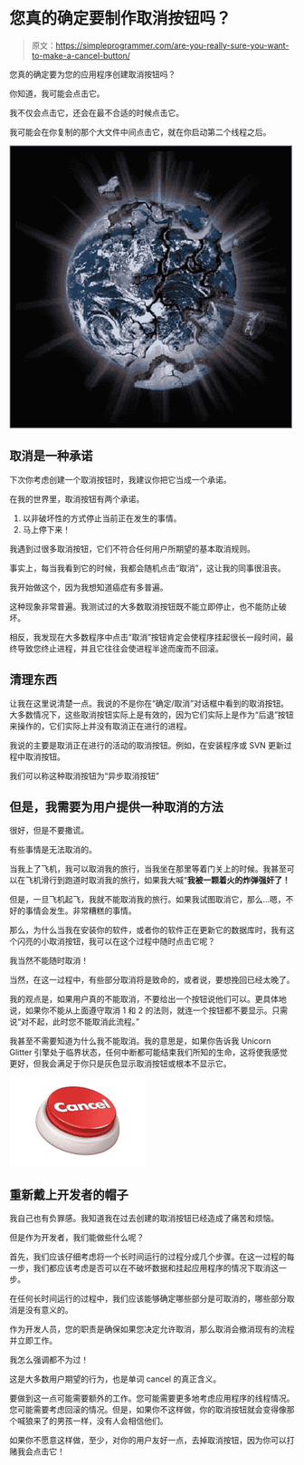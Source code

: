 # 您真的确定要制作取消按钮吗？

> 原文：<https://simpleprogrammer.com/are-you-really-sure-you-want-to-make-a-cancel-button/>

您真的确定要为您的应用程序创建取消按钮吗？

你知道，我可能会点击它。

我不仅会点击它，还会在最不合适的时候点击它。

我可能会在你复制的那个大文件中间点击它，就在你启动第二个线程之后。



![exploding-earth](img/4116f10e7e459701a94ece5aa05515f2.png "exploding-earth")



## 取消是一种承诺

下次你考虑创建一个取消按钮时，我建议你把它当成一个承诺。

在我的世界里，取消按钮有两个承诺。

1.  以非破坏性的方式停止当前正在发生的事情。
2.  马上停下来！

我遇到过很多取消按钮，它们不符合任何用户所期望的基本取消规则。

事实上，每当我看到它的时候，我都会随机点击“取消”，这让我的同事很沮丧。

我开始做这个，因为我想知道癌症有多普遍。

这种现象非常普遍。我测试过的大多数取消按钮既不能立即停止，也不能防止破坏。

相反，我发现在大多数程序中点击“取消”按钮肯定会使程序挂起很长一段时间，最终导致您终止进程，并且它往往会使进程半途而废而不回滚。

## 清理东西

让我在这里说清楚一点。我说的不是你在“确定/取消”对话框中看到的取消按钮。大多数情况下，这些取消按钮实际上是有效的，因为它们实际上是作为“后退”按钮来操作的，它们实际上并没有取消正在进行的进程。

我说的主要是取消正在进行的活动的取消按钮。例如，在安装程序或 SVN 更新过程中取消按钮。

我们可以称这种取消按钮为“异步取消按钮”

## 但是，我需要为用户提供一种取消的方法

很好，但是不要撒谎。

有些事情是无法取消的。

当我上了飞机，我可以取消我的旅行，当我坐在那里等着门关上的时候。我甚至可以在飞机滑行到跑道时取消我的旅行，如果我大喊“**我被一颗着火的炸弹强奸了！**

但是，一旦飞机起飞，我就不能取消我的旅行。如果我试图取消它，那么…嗯，不好的事情会发生。非常糟糕的事情。

那么，为什么当我在安装你的软件，或者你的软件正在更新它的数据库时，我有这个闪亮的小取消按钮，我可以在这个过程中随时点击它呢？

我当然不能随时取消！

当然，在这一过程中，有些部分取消将是致命的，或者说，要想挽回已经太晚了。

我的观点是，如果用户真的不能取消，不要给出一个按钮说他们可以。更具体地说，如果你不能从上面遵守取消 1 和 2 的法则，就连一个按钮都不要显示。只需说“对不起，此时您不能取消此流程。”

我甚至不需要知道为什么我不能取消。我的意思是，如果你告诉我 Unicorn Glitter 引擎处于临界状态，任何中断都可能结束我们所知的生命，这将使我感觉更好，但我会满足于你只是灰色显示取消按钮或根本不显示它。



![cancel-button](img/d5702b22db37ca9e4c020a613dab8c2d.png "cancel-button")



## 重新戴上开发者的帽子

我自己也有负罪感。我知道我在过去创建的取消按钮已经造成了痛苦和烦恼。

但是作为开发者，我们能做些什么呢？

首先，我们应该仔细考虑将一个长时间运行的过程分成几个步骤。在这一过程的每一步，我们都应该考虑是否可以在不破坏数据和挂起应用程序的情况下取消这一步。

在任何长时间运行的过程中，我们应该能够确定哪些部分是可取消的，哪些部分取消是没有意义的。

作为开发人员，您的职责是确保如果您决定允许取消，那么取消会撤消现有的流程并立即工作。

我怎么强调都不为过！

这是大多数用户期望的行为，也是单词 cancel 的真正含义。

要做到这一点可能需要额外的工作。您可能需要更多地考虑应用程序的线程情况。您可能需要考虑回滚的情况。但是，如果你不这样做，你的取消按钮就会变得像那个喊狼来了的男孩一样，没有人会相信他们。

如果你不愿意这样做，至少，对你的用户友好一点，去掉取消按钮，因为你可以打赌我会点击它！